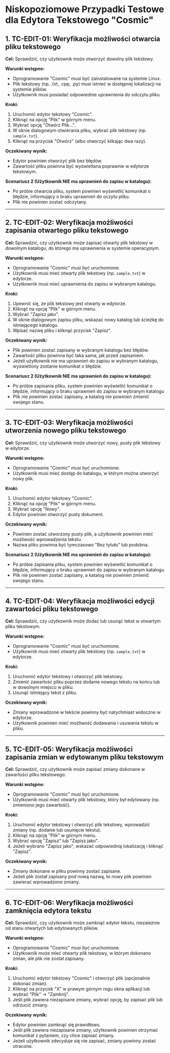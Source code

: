 # Niskopoziomowe Przypadki Testowe dla Edytora Tekstowego "Cosmic"

## 1. TC-EDIT-01: Weryfikacja możliwości otwarcia pliku tekstowego
**Cel:** Sprawdzić, czy użytkownik może otworzyć dowolny plik tekstowy.

**Warunki wstępne:**
- Oprogramowanie "Cosmic" musi być zainstalowane na systemie Linux.
- Plik tekstowy (np. .txt, .cpp, .py) musi istnieć w dostępnej lokalizacji na systemie plików.
- Użytkownik musi posiadać odpowiednie uprawnienia do odczytu pliku.

**Kroki:**
1. Uruchomić edytor tekstowy "Cosmic".
2. Kliknąć na opcję "Plik" w górnym menu.
3. Wybrać opcję "Otwórz Plik...".
4. W oknie dialogowym otwierania pliku, wybrać plik tekstowy (np. `sample.txt`).
5. Kliknąć na przycisk "Otwórz" (albo otworzyć klikając dwa razy).

**Oczekiwany wynik:**
- Edytor powinien otworzyć plik bez błędów.
- Zawartość pliku powinna być wyświetlana poprawnie w edytorze tekstowym.

**Scenariusz 2 (Użytkownik NIE ma uprawnień do zapisu w katalogu):**
- Po próbie otwarcia pliku, system powinien wyświetlić komunikat o błędzie, informujący o braku uprawnień do oczytu pliku.
- Plik nie powinien zostać odczytany.

---

## 2. TC-EDIT-02: Weryfikacja możliwości zapisania otwartego pliku tekstowego
**Cel:** Sprawdzić, czy użytkownik może zapisać otwarty plik tekstowy w dowolnym katalogu, do którego ma uprawnienia w systemie operacyjnym.

**Warunki wstępne:**
- Oprogramowanie "Cosmic" musi być uruchomione.
- Użytkownik musi mieć otwarty plik tekstowy (np. `sample.txt`) w edytorze.
- Użytkownik musi mieć uprawnienia do zapisu w wybranym katalogu.

**Kroki:**
1. Upewnić się, że plik tekstowy jest otwarty w edytorze.
2. Kliknąć na opcję "Plik" w górnym menu.
3. Wybrać "Zapisz jako".
4. W oknie dialogowym zapisu pliku, wskazać nowy katalog lub ścieżkę do istniejącego katalogu.
5. Wpisać nazwę pliku i kliknąć przycisk "Zapisz".

**Oczekiwany wynik:**
- Plik powinien zostać zapisany w wybranym katalogu bez błędów.
- Zawartość pliku powinna być taka sama, jak przed zapisaniem.
- Jeżeli użytkownik nie ma uprawnień do zapisu w wybranym katalogu, wyświetlony zostanie komunikat o błędzie.

**Scenariusz 2 (Użytkownik NIE ma uprawnień do zapisu w katalogu):**
- Po próbie zapisania pliku, system powinien wyświetlić komunikat o błędzie, informujący o braku uprawnień do zapisu w wybranym katalogu
- Plik nie powinien zostać zapisany, a katalog nie powinien zmienić swojego stanu.

---

## 3. TC-EDIT-03: Weryfikacja możliwości utworzenia nowego pliku tekstowego
**Cel:** Sprawdzić, czy użytkownik może utworzyć nowy, pusty plik tekstowy w edytorze.

**Warunki wstępne:**
- Oprogramowanie "Cosmic" musi być uruchomione.
- Użytkownik musi mieć dostęp do katalogu, w którym można utworzyć nowy plik.

**Kroki:**
1. Uruchomić edytor tekstowy "Cosmic".
2. Kliknąć na opcję "Plik" w górnym menu.
3. Wybrać opcję "Nowy".
4. Edytor powinien otworzyć pusty dokument.

**Oczekiwany wynik:**
- Powinien zostać utworzony pusty plik, a użytkownik powinien mieć możliwość wprowadzenia tekstu.
- Nazwa pliku powinna być tymczasowo "Bez tytułu" lub podobna.

**Scenariusz 2 (Użytkownik NIE ma uprawnień do zapisu w katalogu):**
- Po próbie zapisania pliku, system powinien wyświetlić komunikat o błędzie, informujący o braku uprawnień do zapisu w wybranym katalogu
- Plik nie powinien zostać zapisany, a katalog nie powinien zmienić swojego stanu.

---

## 4. TC-EDIT-04: Weryfikacja możliwości edycji zawartości pliku tekstowego
**Cel:** Sprawdzić, czy użytkownik może dodać lub usunąć tekst w otwartym pliku tekstowym.

**Warunki wstępne:**
- Oprogramowanie "Cosmic" musi być uruchomione.
- Użytkownik musi mieć otwarty plik tekstowy (np. `sample.txt`) w edytorze.

**Kroki:**
1. Uruchomić edytor tekstowy i otworzyć plik tekstowy.
2. Zmienić zawartość pliku poprzez dodanie nowego tekstu na końcu lub w dowolnym miejscu w pliku.
3. Usunąć istniejący tekst z pliku.

**Oczekiwany wynik:**
- Zmiany wprowadzone w tekście powinny być natychmiast widoczne w edytorze.
- Użytkownik powinien mieć możliwość dodawania i usuwania tekstu w pliku.

---

## 5. TC-EDIT-05: Weryfikacja możliwości zapisania zmian w edytowanym pliku tekstowym
**Cel:** Sprawdzić, czy użytkownik może zapisać zmiany dokonane w zawartości pliku tekstowego.

**Warunki wstępne:**
- Oprogramowanie "Cosmic" musi być uruchomione.
- Użytkownik musi mieć otwarty plik tekstowy, który był edytowany (np. zmieniono jego zawartość).

**Kroki:**
1. Uruchomić edytor tekstowy i otworzyć plik tekstowy, wprowadzić zmiany (np. dodanie lub usunięcie tekstu).
2. Kliknąć na opcję "Plik" w górnym menu.
3. Wybrać opcję "Zapisz" lub "Zapisz jako".
4. Jeżeli wybrano "Zapisz jako", wskazać odpowiednią lokalizację i kliknąć "Zapisz".

**Oczekiwany wynik:**
- Zmiany dokonane w pliku powinny zostać zapisane.
- Jeżeli plik został zapisany pod nową nazwą, to nowy plik powinien zawierać wprowadzone zmiany.

---

## 6. TC-EDIT-06: Weryfikacja możliwości zamknięcia edytora tekstu
**Cel:** Sprawdzić, czy użytkownik może zamknąć edytor tekstu, niezależnie od stanu otwartych lub edytowanych plików.

**Warunki wstępne:**
- Oprogramowanie "Cosmic" musi być uruchomione.
- Użytkownik może mieć otwarty plik tekstowy, w którym dokonano zmian, ale plik nie został zapisany.

**Kroki:**
1. Uruchomić edytor tekstowy "Cosmic" i otworzyć plik (opcjonalnie dokonać zmian).
2. Kliknąć na przycisk "X" w prawym górnym rogu okna aplikacji lub wybrać "Plik" -> "Zamknij".
3. Jeśli plik zawiera niezapisane zmiany, wybrać opcję, by zapisać plik lub odrzucić zmiany.

**Oczekiwany wynik:**
- Edytor powinien zamknąć się prawidłowo.
- Jeśli plik zawiera niezapisane zmiany, użytkownik powinien otrzymać komunikat z pytaniem, czy chce zapisać zmiany.
- Jeżeli użytkownik zdecyduje się nie zapisać, zmiany powinny zostać utracone.
